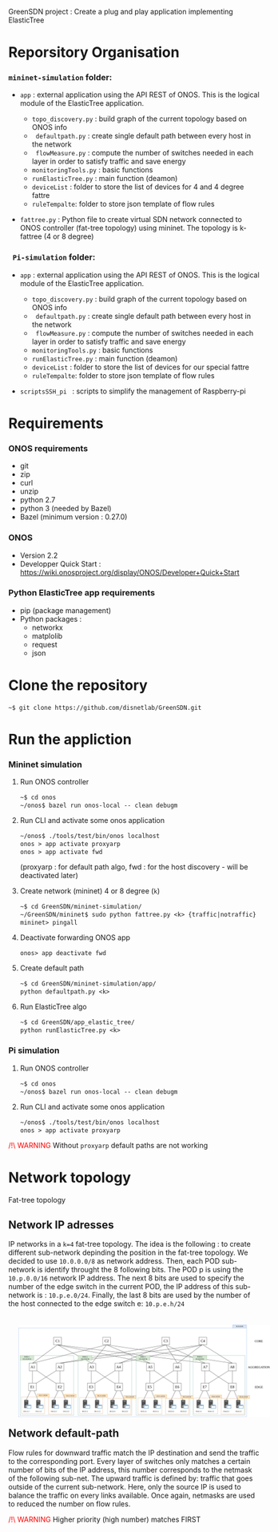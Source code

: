 GreenSDN project : Create a plug and play application implementing ElasticTree

# Reporsitory Organisation
### ``` mininet-simulation ``` folder: 
* ``app`` : external application using the API REST of ONOS. This is the logical module of the ElasticTree application.
    *   ```topo_discovery.py``` : build graph of the current topology based on ONOS info
    *   ``` defaultpath.py``` :  create single default path between every host in the network
    *   ``` flowMeasure.py``` : compute the number of switches needed in each layer in order to satisfy traffic and save energy
    *   ``` monitoringTools.py ``` : basic functions
    *   ``` runElasticTree.py ``` : main function (deamon)
    *   ``` deviceList ``` : folder to store the list of devices for 4 and 4 degree fattre
    *   ``` ruleTempalte ```: folder to store json template of flow rules

* ``fattree.py`` : Python file to create virtual  SDN network connected to ONOS controller (fat-tree topology) using mininet. The topology is k-fattree (4 or 8 degree)

### ``` Pi-simulation``` folder:
* ``app`` : external application using the API REST of ONOS. This is the logical module of the ElasticTree application.
    *   ```topo_discovery.py``` : build graph of the current topology based on ONOS info
    *   ``` defaultpath.py``` :  create single default path between every host in the network
    *   ``` flowMeasure.py``` : compute the number of switches needed in each layer in order to satisfy traffic and save energy
    *   ``` monitoringTools.py ``` : basic functions
    *   ``` runElasticTree.py ``` : main function (deamon)
    *   ``` deviceList ``` : folder to store the list of devices for our special fattre
    *   ``` ruleTempalte ```: folder to store json template of flow rules

* ```scriptsSSH_pi ``` : scripts to simplify the management of Raspberry-pi



# Requirements
### ONOS requirements
* git
* zip
* curl
* unzip
* python 2.7
* python 3 (needed by Bazel)
* Bazel (minimum version : 0.27.0)

### ONOS
* Version 2.2
* Developper Quick Start : https://wiki.onosproject.org/display/ONOS/Developer+Quick+Start

### Python ElasticTree app requirements
* pip (package management)
* Python packages :
    *   networkx
    *   matplolib
    *   request
    *   json

# Clone the repository

```
~$ git clone https://github.com/disnetlab/GreenSDN.git
```

# Run the appliction

### Mininet simulation

1. Run ONOS controller

    ``` 
    ~$ cd onos
    ~/onos$ bazel run onos-local -- clean debugm
     ```

2. Run CLI and activate some onos application
    ``` 
    ~/onos$ ./tools/test/bin/onos localhost
    onos > app activate proxyarp 
    onos > app activate fwd
    ``` 
    (proxyarp : for default path algo, fwd : for the host discovery - will be deactivated later)

3. Create network (mininet) 4 or 8 degree (```k```)

    ``` 
    ~$ cd GreenSDN/mininet-simulation/ 
    ~/GreenSDN/mininet$ sudo python fattree.py <k> {traffic|notraffic}
    mininet> pingall
     ```

4. Deactivate forwarding ONOS app

    ``` 
    onos> app deactivate fwd 
    ```

5. Create default path
    ```  
    ~$ cd GreenSDN/mininet-simulation/app/ 
    python defaultpath.py <k>
    ```

6. Run ElasticTree algo
    ```  
    ~$ cd GreenSDN/app_elastic_tree/ 
    python runElasticTree.py <k>
    ```
### Pi simulation

1. Run ONOS controller

    ``` 
    ~$ cd onos
    ~/onos$ bazel run onos-local -- clean debugm
     ```

2. Run CLI and activate some onos application
    ``` 
    ~/onos$ ./tools/test/bin/onos localhost
    onos > app activate proxyarp 
    ``` 
<span style="color:red">/!\ WARNING </span> Without ```proxyarp``` default paths are not working


# Network topology

Fat-tree topology

## Network IP adresses
IP networks in a ```k=4``` fat-tree topology.
The idea is the following : to create different sub-network depinding the position in the fat-tree topology. We decided to use ```10.0.0.0/8``` as network address. Then, each POD sub-network is identify throught the 8 following bits. The POD p is using the ```10.p.0.0/16``` network IP address. The next 8 bits are used to specify the number of the edge switch in the current POD, the IP address of this sub-network is : ```10.p.e.0/24```. Finally, the last 8 bits are used by the number of the host connected to the edge switch e: ```10.p.e.h/24```

<img src="figures/network_GRAPH_16HOSTS(IP).png"
     alt="Markdown png"
     style="float: left; margin: 20px;" />

## Network default-path
 Flow rules for downward traffic match the IP destination and send the traffic to the corresponding port. Every layer of switches only matches a certain number of bits of the IP address, this number corresponds to the netmask of the following sub-net.
 The upward traffic is defined by: traffic that goes outside of the current sub-network. Here, only the source IP is used to balance the traffic on every links available. Once again, netmasks are used to reduced the number on flow rules.


<span style="color:red">/!\ WARNING </span> Higher priority (high number) matches FIRST

